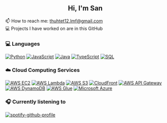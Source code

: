 <h2 align="center">Hi, I'm San</h2>

📫 How to reach me: thuhtet12.lmf@gmail.com<br>
💻 Projects I have worked on are in this GitHub
### 💻 Languages
[![Python](https://img.shields.io/badge/Python-%233776AB.svg?style=for-the-badge&logo=Python&logoColor=white)](https://www.python.org/)
[![JavaScript](https://img.shields.io/badge/JavaScript-%23F7DF1E.svg?style=for-the-badge&logo=JavaScript&logoColor=black)](https://developer.mozilla.org/en-US/docs/Web/JavaScript)
[![Java](https://img.shields.io/badge/Java-%23ffffe0.svg?style=for-the-badge&logo=java&logoColor=black)]([https://developer.mozilla.org/en-US/docs/Web/JavaScript](https://dev.java/))
[![TypeScript](https://img.shields.io/badge/TypeScript-%23007ACC.svg?style=for-the-badge&logo=TypeScript&logoColor=white)](https://www.typescriptlang.org/)
[![SQL](https://img.shields.io/badge/SQL-%23FFA500.svg?style=for-the-badge&logo=Microsoft%20SQL%20Server&logoColor=white)](https://www.w3schools.com/sql/)

### ☁️ Cloud Computing Services
[![AWS EC2](https://img.shields.io/badge/AWS_EC2-%23FF9900.svg?style=for-the-badge&logo=amazonec2&logoColor=white)](https://aws.amazon.com/ec2/)
[![AWS Lambda](https://img.shields.io/badge/AWS_Lambda-%23FF9900.svg?style=for-the-badge&logo=awslambda&logoColor=white)](https://aws.amazon.com/lambda/)
[![AWS S3](https://img.shields.io/badge/AWS_S3-%23569A31.svg?style=for-the-badge&logo=amazons3&logoColor=white)](https://aws.amazon.com/s3/)
[![CloudFront](https://img.shields.io/badge/CloudFront-%237A00FF.svg?style=for-the-badge&logo=Amazon%20AWS&logoColor=white)](https://aws.amazon.com/cloudfront/)
[![AWS API Gateway](https://img.shields.io/badge/AWS_API_Gateway-%23FF4F8B.svg?style=for-the-badge&logo=amazonapigateway&logoColor=white)](https://aws.amazon.com/api-gateway/)
[![AWS DynamoDB](https://img.shields.io/badge/AWS_DynamoDB-%234053D6.svg?style=for-the-badge&logo=amazondynamodb&logoColor=white)](https://docs.aws.amazon.com/dynamodb/)
[![AWS Glue](https://img.shields.io/badge/AWS_Glue-%23FFD700.svg?style=for-the-badge&logo=Amazon%20AWS&logoColor=white)](https://aws.amazon.com/opensearch-service/)
[![Microsoft Azure](https://img.shields.io/badge/Microsoft_Azure-%230072C6.svg?style=for-the-badge&logo=microsoft-azure&logoColor=white)](https://azure.microsoft.com/)


### 🎧 Currently listening to
[![spotify-github-profile](https://spotify-github-profile.kittinanx.com/api/view?uid=31lstam4ptdgf6akmuarfn6jkfcy&cover_image=true&theme=novatorem&show_offline=false&background_color=121212&interchange=false&bar_color=53b14f&bar_color_cover=false)](https://github.com/kittinan/spotify-github-profile)
